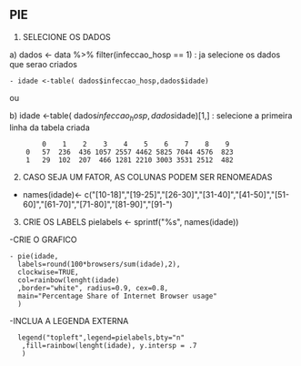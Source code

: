 ## PIE ####

1) SELECIONE OS DADOS
  
  a) dados <- data %>%  filter(infeccao_hosp == 1) : ja selecione os dados que serao criados
  
    - idade <-table( dados$infeccao_hosp,dados$idade)
    
  ou
  
  b) idade <-table( dados$infeccao_hosp,dados$idade)[1,] : selecione a primeira linha da tabela criada

            0    1    2    3    4    5    6    7    8    9
        0   57  236  436 1057 2557 4462 5825 7044 4576  823
        1   29  102  207  466 1281 2210 3003 3531 2512  482



2) CASO SEJA UM FATOR, AS COLUNAS PODEM SER RENOMEADAS
 - names(idade)<- c("[10-18]","[19-25]","[26-30]","[31-40]","[41-50]","[51-60]","[61-70]","[71-80]","[81-90]","[91-")
 
3) CRIE OS LABELS
pielabels <- sprintf("%s", names(idade))

-CRIE O GRAFICO

    - pie(idade,
      labels=round(100*browsers/sum(idade),2), 
      clockwise=TRUE, 
      col=rainbow(lenght(idade)
      ,border="white", radius=0.9, cex=0.8,
      main="Percentage Share of Internet Browser usage"
      )

-INCLUA A LEGENDA EXTERNA   

      legend("topleft",legend=pielabels,bty="n" 
       ,fill=rainbow(lenght(idade), y.intersp = .7
       )   
